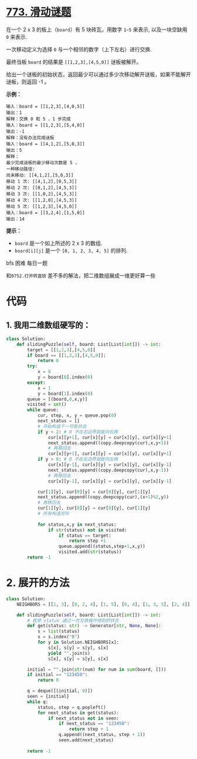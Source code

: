 <!--
 * @Description: 
 * @Autor: Au3C2
 * @Date: 2021-06-26 16:04:00
 * @LastEditors: Au3C2
 * @LastEditTime: 2021-06-26 16:09:58
-->
# [773. 滑动谜题](https://leetcode-cn.com/problems/sliding-puzzle/)

在一个 2 x 3 的板上（`board`）有 5 块砖瓦，用数字 `1~5` 来表示, 以及一块空缺用 `0` 来表示.

一次移动定义为选择 `0` 与一个相邻的数字（上下左右）进行交换.

最终当板 `board` 的结果是 `[[1,2,3],[4,5,0]]` 谜板被解开。

给出一个谜板的初始状态，返回最少可以通过多少次移动解开谜板，如果不能解开谜板，则返回 -1 。

**示例：**

```
输入：board = [[1,2,3],[4,0,5]]
输出：1
解释：交换 0 和 5 ，1 步完成
输入：board = [[1,2,3],[5,4,0]]
输出：-1
解释：没有办法完成谜板
输入：board = [[4,1,2],[5,0,3]]
输出：5
解释：
最少完成谜板的最少移动次数是 5 ，
一种移动路径:
尚未移动: [[4,1,2],[5,0,3]]
移动 1 次: [[4,1,2],[0,5,3]]
移动 2 次: [[0,1,2],[4,5,3]]
移动 3 次: [[1,0,2],[4,5,3]]
移动 4 次: [[1,2,0],[4,5,3]]
移动 5 次: [[1,2,3],[4,5,0]]
输入：board = [[3,2,4],[1,5,0]]
输出：14
```

**提示：**

-   `board` 是一个如上所述的 2 x 3 的数组.
-   `board[i][j]` 是一个 `[0, 1, 2, 3, 4, 5]` 的排列.

bfs 困难 每日一题

和`0752.打开转盘锁` 差不多的解法，把二维数组展成一维更好算一些

# 代码

## 1. 我用二维数组硬写的：

```python
class Solution:
    def slidingPuzzle(self, board: List[List[int]]) -> int:
        target = [[1,2,3],[4,5,0]]
        if board == [[1,2,3],[4,5,0]]: 
            return 0
        try:
            x = 0
            y = board[0].index(0)
        except:
            x = 1
            y = board[1].index(0)
        queue = [(board,0,x,y)]
        visited = set()
        while queue:
            cur, step, x, y = queue.pop(0)
            next_status = []
            # 开始构造下一可能状态
            if y < 2: # 0 不在右边界就能向右移
                cur[x][y+1], cur[x][y] = cur[x][y], cur[x][y+1]
                next_status.append((copy.deepcopy(cur),x,y+1))
                # 再移回去
                cur[x][y+1], cur[x][y] = cur[x][y], cur[x][y+1]
            if y > 0: # 0 不在左边界就能向左移
                cur[x][y-1], cur[x][y] = cur[x][y], cur[x][y-1]
                next_status.append((copy.deepcopy(cur),x,y-1))
                # 再移回去
                cur[x][y-1], cur[x][y] = cur[x][y], cur[x][y-1]

            cur[1][y], cur[0][y] = cur[0][y], cur[1][y]
            next_status.append((copy.deepcopy(cur),(x+1)%2,y))
            # 再移回去
            cur[1][y], cur[0][y] = cur[0][y], cur[1][y]
            # 所有构造完毕
            
            for status,x,y in next_status:
                if str(status) not in visited:
                    if status == target: 
                        return step +1
                    queue.append((status,step+1,x,y))
                    visited.add(str(status))
        return -1
```

# 2. 展开的方法

```python
class Solution:
    NEIGHBORS = [[1, 3], [0, 2, 4], [1, 5], [0, 4], [1, 3, 5], [2, 4]]

    def slidingPuzzle(self, board: List[List[int]]) -> int:
        # 枚举 status 通过一次交换操作得到的状态
        def get(status: str) -> Generator[str, None, None]:
            s = list(status)
            x = s.index("0")
            for y in Solution.NEIGHBORS[x]:
                s[x], s[y] = s[y], s[x]
                yield "".join(s)
                s[x], s[y] = s[y], s[x]

        initial = "".join(str(num) for num in sum(board, []))
        if initial == "123450":
            return 0

        q = deque([(initial, 0)])
        seen = {initial}
        while q:
            status, step = q.popleft()
            for next_status in get(status):
                if next_status not in seen:
                    if next_status == "123450":
                        return step + 1
                    q.append((next_status, step + 1))
                    seen.add(next_status)
        
        return -1
```